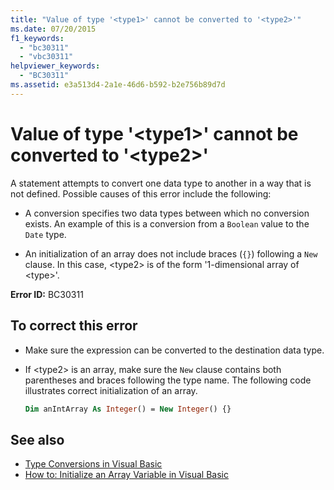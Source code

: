 ```yaml
---
title: "Value of type '<type1>' cannot be converted to '<type2>'"
ms.date: 07/20/2015
f1_keywords:
  - "bc30311"
  - "vbc30311"
helpviewer_keywords:
  - "BC30311"
ms.assetid: e3a513d4-2a1e-46d6-b592-b2e756b89d7d
---
```

# Value of type '\<type1>' cannot be converted to '\<type2>'

A statement attempts to convert one data type to another in a way that is not defined. Possible causes of this error include the following:

- A conversion specifies two data types between which no conversion exists. An example of this is a conversion from a `Boolean` value to the `Date` type.

- An initialization of an array does not include braces (`{}`) following a `New` clause. In this case, \<type2> is of the form '1-dimensional array of \<type>'.

**Error ID:** BC30311

## To correct this error

- Make sure the expression can be converted to the destination data type.

- If \<type2> is an array, make sure the `New` clause contains both parentheses and braces following the type name. The following code illustrates correct initialization of an array.

  ```vb
  Dim anIntArray As Integer() = New Integer() {}
  ```

## See also

- [Type Conversions in Visual Basic](../programming-guide/language-features/data-types/type-conversions.md)
- [How to: Initialize an Array Variable in Visual Basic](../programming-guide/language-features/arrays/how-to-initialize-an-array-variable.md)
